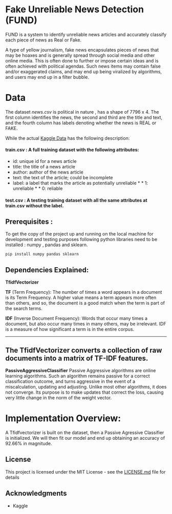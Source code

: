 # Fake Unreliable News Detection (FUND)
FUND is a system to identify unreliable news articles and accurately classify each piece of news as Real or Fake.

A type of yellow journalism, fake news encapsulates pieces of news that may be hoaxes and is generally spread through social media and other online media. 
This is often done to further or impose certain ideas and is often achieved with political agendas. 
Such news items may contain false and/or exaggerated claims, and may end up being viralized by algorithms, and users may end up in a filter bubble.

# Data
The dataset *news.csv* is political in nature , has a shape of 7796 x 4.
The first column identifies the news, the second and third are the title and text, and the fourth column has labels denoting whether the news is REAL or FAKE.

While the actual [Kaggle Data](https://www.kaggle.com/c/fake-news/data) has the following description:

#### train.csv : A full training dataset with the following attributes:

* id: unique id for a news article
* title: the title of a news article
* author: author of the news article
* text: the text of the article; could be incomplete
* label: a label that marks the article as potentially unreliable
         * * 1: unreliable
         * * 0: reliable

#### test.csv : A testing training dataset with all the same attributes at train.csv without the label.

## Prerequisites :
To get the copy of the project up and running on the local machine for development and testing purposes following python libraries need to be installed : 
numpy , pandas and sklearn.


```
pip install numpy pandas sklearn

```

## Dependencies Explained:

**TfidfVectorizer**


**TF** (Term Frequency): The number of times a word appears in a document is its Term Frequency. A higher value means a term appears more often than others, and so, the document is a good match when the term is part of the search terms.

**IDF** (Inverse Document Frequency): Words that occur many times a document, but also occur many times in many others, may be irrelevant. IDF is a measure of how significant a term is in the entire corpus.

---
The TfidfVectorizer converts a collection of raw documents into a matrix of TF-IDF features.
---


**PassiveAggressiveClassifier**
Passive Aggressive algorithms are online learning algorithms. 
Such an algorithm remains passive for a correct classification outcome, and turns aggressive in the event of a miscalculation, updating and adjusting. 
Unlike most other algorithms, it does not converge. 
Its purpose is to make updates that correct the loss, causing very little change in the norm of the weight vector.

# Implementation Overview:
A Tfidfvectorizer is built on the dataset, then a Passive Agressive Classifier is initialized.
We will then fit our model and end up obtaining an accuracy of 92.66% in magnitude.


## License

This project is licensed under the MIT License - see the [LICENSE.md](LICENSE.md) file for details

## Acknowledgments

* Kaggle



